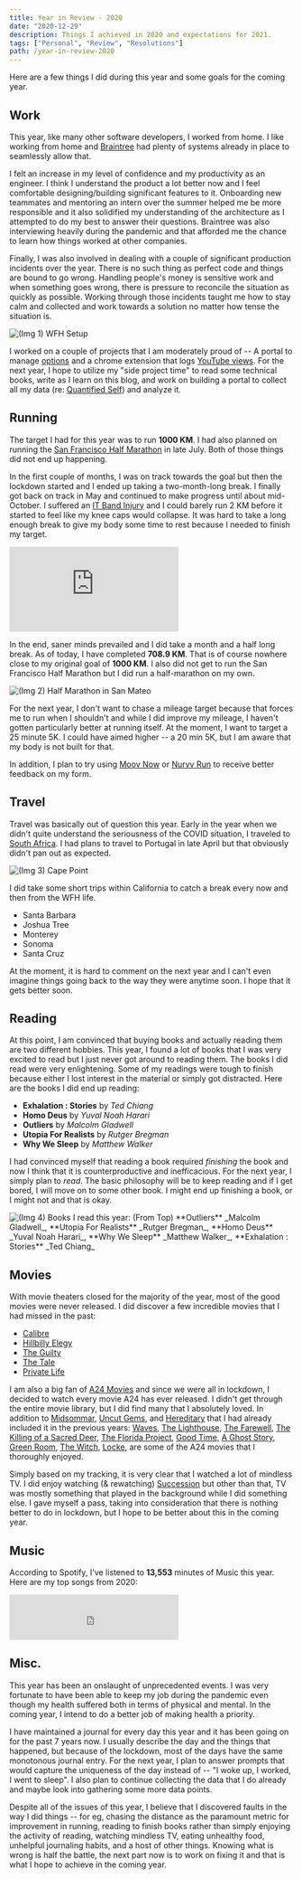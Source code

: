 ```yaml
---
title: Year in Review - 2020
date: "2020-12-29"
description: Things I achieved in 2020 and expectations for 2021.
tags: ["Personal", "Review", "Resolutions"]
path: /year-in-review-2020
---
```


Here are a few things I did during this year and some goals for the coming year.

## Work

This year, like many other software developers, I worked from home. I like working from home and [Braintree](https://www.braintreepayments.com/) had plenty of systems already in place to seamlessly allow that.

I felt an increase in my level of confidence and my productivity as an engineer. I think I understand the product a lot better now and I feel comfortable designing/building significant features to it. Onboarding new teammates and mentoring an intern over the summer helped me be more responsible and it also solidified my understanding of the architecture as I attempted to do my best to answer their questions. Braintree was also interviewing heavily during the pandemic and that afforded me the chance to learn how things worked at other companies.

Finally, I was also involved in dealing with a couple of significant production incidents over the year. There is no such thing as perfect code and things are bound to go wrong. Handling people's money is sensitive work and when something goes wrong, there is pressure to reconcile the situation as quickly as possible. Working through those incidents taught me how to stay calm and collected and work towards a solution no matter how tense the situation is.

![(Img 1) WFH Setup](../images/2020-12-29-year-in-review-2020/wfh_setup.jpg)

I worked on a couple of projects that I am moderately proud of -- A portal to manage [options](/options) and a chrome extension that logs [YouTube views](/a-chrome-extension-to-track-youtube-viewing-activity). For the next year, I hope to utilize my "side project time" to read some technical books, write as I learn on this blog, and work on building a portal to collect all my data (re: [Quantified Self](/quantified-self)) and analyze it.

## Running

The target I had for this year was to run **1000 KM**. I had also planned on running the [San Francisco Half Marathon](https://www.thesfmarathon.com/)
in late July. Both of those things did not end up happening.

In the first couple of months, I was on track towards the goal but then the lockdown started and I ended up taking a two-month-long break. I finally got back on track in May and continued to make progress until about mid-October. I suffered an [IT Band Injury](https://en.wikipedia.org/wiki/Iliotibial_band_syndrome) and I could barely run 2 KM before it started to feel like my knee caps would collapse. It was hard to take a long enough break to give my body some time to rest because I needed to finish my target.

<iframe src="https://runstats.netlify.com/2020"
        class="responsive-iframe"
        frameBorder="0"
        scrolling="no"></iframe>

In the end, saner minds prevailed and I did take a month and a half long break. As of today, I have completed **708.9 KM**. That is of course nowhere close to my original goal of **1000 KM**. I also did not get to run the San Francisco Half Marathon but I did run a half-marathon on my own.

![(Img 2) Half Marathon in San Mateo](../images/2020-12-29-year-in-review-2020/half_marathon.png)

For the next year, I don't want to chase a mileage target because that forces me to run when I shouldn't and while I did improve my mileage, I haven't gotten particularly better at running itself. At the moment, I want to target a 25 minute 5K. I could have aimed higher -- a 20 min 5K, but I am aware that my body is not built for that.

In addition, I plan to try using [Moov Now](https://welcome.moov.cc/moovnow) or [Nurvv Run](https://www.nurvv.com/en-us/) to receive better feedback on my form.

## Travel

Travel was basically out of question this year. Early in the year when we didn't quite understand the seriousness of the COVID situation, I traveled to [South Africa](/south-african-vacation). I had plans to travel to Portugal in late April but that obviously didn't pan out as expected.

![(Img 3) Cape Point](../images/2020-12-29-year-in-review-2020/cape_point.png)

I did take some short trips within California to catch a break every now and then from the WFH life.

-   Santa Barbara
-   Joshua Tree
-   Monterey
-   Sonoma
-   Santa Cruz

At the moment, it is hard to comment on the next year and I can't even imagine things going back to the way they were anytime soon. I hope that it gets better soon.

## Reading

At this point, I am convinced that buying books and actually reading them are two different hobbies. This year, I found a lot of books that I was very excited to read but I just never got around to reading them. The books I did read were very enlightening. Some of my readings were tough to finish because either I lost interest in the material or simply got distracted. Here are the books I did end up reading:

-   **Exhalation : Stories** by _Ted Chiang_
-   **Homo Deus** by _Yuval Noah Harari_
-   **Outliers** by _Malcolm Gladwell_
-   **Utopia For Realists** by _Rutger Bregman_
-   **Why We Sleep** by _Matthew Walker_

I had convinced myself that reading a book required _finishing_ the book and now I think that it is counterproductive and inefficacious. For the next year, I simply plan to _read_. The basic philosophy will be to keep reading and if I get bored, I will move on to some other book. I might end up finishing a book, or I might not and that is okay.

![(Img 4) Books I read this year: (From Top) \*\*Outliers\*\* \_Malcolm Gladwell\_, \*\*Utopia For Realists\*\* \_Rutger Bregman\_, \*\*Homo Deus\*\* \_Yuval Noah Harari\_, \*\*Why We Sleep\*\* \_Matthew Walker\_, \*\*Exhalation : Stories\*\* \_Ted Chiang_](../images/2020-12-29-year-in-review-2020/books.jpg)

## Movies

With movie theaters closed for the majority of the year, most of the good movies were never released. I did discover a few incredible movies that I had missed in the past:

-   [Calibre](https://www.imdb.com/title/tt6218358)
-   [Hillbilly Elegy](https://www.imdb.com/title/tt6772802/)
-   [The Guilty](https://www.imdb.com/title/tt6742252)
-   [The Tale](https://www.imdb.com/title/tt4015500)
-   [Private Life](https://www.imdb.com/title/tt5536610)

I am also a big fan of [A24 Movies](https://a24films.com/films) and since we were all in lockdown, I decided to watch every movie A24 has ever released. I didn't get through the entire movie library, but I did find many that I absolutely loved. In addition to [Midsommar](https://www.imdb.com/title/tt8772262), [Uncut Gems](https://www.imdb.com/title/tt5727208), and [Hereditary](https://www.imdb.com/title/tt7784604) that I had already included it in the previous years: [Waves](https://www.imdb.com/title/tt8652728/), [The Lighthouse](https://www.imdb.com/title/tt7984734), [The Farewell](https://www.imdb.com/title/tt8637428/), [The Killing of a Sacred Deer](https://www.imdb.com/title/tt5715874), [The Florida Project](https://www.imdb.com/title/tt5649144), [Good Time](https://www.imdb.com/title/tt4846232), [A Ghost Story](https://www.imdb.com/title/tt6265828), [Green Room](https://www.imdb.com/title/tt4062536), [The Witch](https://www.imdb.com/title/tt4263482), [Locke](https://www.imdb.com/title/tt2692904), are some of the A24 movies that I thoroughly enjoyed.

Simply based on my tracking, it is very clear that I watched a lot of mindless TV. I did enjoy watching (& rewatching) [Succession](https://www.hbo.com/succession) but other than that, TV was mostly something that played in the background while I did something else. I gave myself a pass, taking into consideration that there is nothing better to do in lockdown, but I hope to be better about this in the coming year.

## Music

According to Spotify, I've listened to **13,553** minutes of Music this year. Here are my top songs from 2020:

<iframe src="https://open.spotify.com/embed/playlist/37i9dQZF1EM8U79D4evWNK" width="300" height="80" frameborder="0" allowtransparency="true" allow="encrypted-media"></iframe>

## Misc.

This year has been an onslaught of unprecedented events. I was very fortunate to have been able to keep my job during the pandemic even though my health suffered both in terms of physical and mental. In the coming year, I intend to do a better job of making health a priority.

I have maintained a journal for every day this year and it has been going on for the past 7 years now. I usually describe the day and the things that happened, but because of the lockdown, most of the days have the same monotonous journal entry. For the next year, I plan to answer prompts that would capture the uniqueness of the day instead of -- "I woke up, I worked, I went to sleep". I also plan to continue collecting the data that I do already and maybe look into gathering some more data points.

Despite all of the issues of this year, I believe that I discovered faults in the way I did things -- for eg, chasing the distance as the paramount metric for improvement in running, reading to finish books rather than simply enjoying the activity of reading, watching mindless TV, eating unhealthy food, unhelpful journaling habits, and a host of other things. Knowing what is wrong is half the battle, the next part now is to work on fixing it and that is what I hope to achieve in the coming year.

